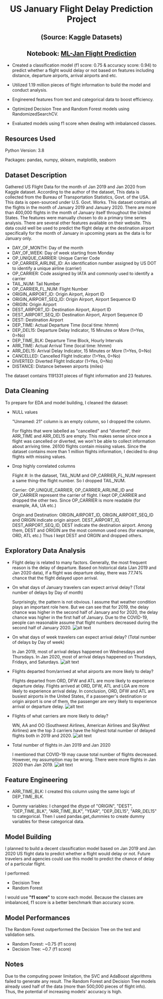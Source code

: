 # <center>US January Flight Delay Prediction Project</center>

## <center>(Source: Kaggle Datasets)</center>
## <center>Notebook: [ML-Jan Flight Prediction](https://github.com/haorzeng1997/Jan-Flight-Delay-Prediction/blob/master/Flight-Delay-Prediction-Notebook.ipynb)</center>

- Created a classification model (f1 score: 0.75 & accuracy score: 0.94) to predict whether a flight would delay or not based on features including distance, departure airports, arrival airports and etc.

- Utilized 1.19 million pieces of flight information to build the model and conduct analysis.

- Engineered features from text and categorical data to boost efficiency.

- Optimized Decision Tree and Random Forest models using RandomizedSearchCV.

- Evaluated models using f1 score when dealing with imbalanced classes.

## Resources Used

Python Version: 3.8

Packages: pandas, numpy, sklearn, matplotlib, seaborn

## Dataset Description
Gathered US Flight Data for the month of Jan 2019 and Jan 2020 from Kaggle dataset. 
According to the author of the dataset, This data is collected from the Bureau of Transportation Statistics, Govt. of the USA. This data is open-sourced under U.S. Govt. Works. This dataset contains all the flights in the month of January 2019 and January 2020. There are more than 400,000 flights in the month of January itself throughout the United States. The features were manually chosen to do a primary time series analysis. There are several other features available on their website. This data could well be used to predict the flight delay at the destination airport specifically for the month of January in upcoming years as the data is for January only.

- DAY_OF_MONTH: Day of the month
- DAY_OF_WEEK: Day of week starting from Monday
- OP_UNIQUE_CARRIER: Unique Carrier Code
- OP_CARRIER_AIRLINE_ID: An identification number assigned by US DOT to identify a unique airline (carrier)
- OP_CARRIER: Code assigned by IATA and commonly used to identify a carrier
- TAIL_NUM: Tail Number
- OP_CARRIER_FL_NUM: Flight Number
- ORIGIN_AIRPORT_ID: Origin Airport, Airport ID
- ORIGIN_AIRPORT_SEQ_ID: Origin Airport, Airport Sequence ID
- ORIGIN: Origin Airport
- DEST_AIRPORT_ID: Destination Airport, Airport ID
- DEST_AIRPORT_SEQ_ID: Destination Airport, Airport Sequence ID
- DEST: Destination Airport
- DEP_TIME: Actual Departure Time (local time: hhmm)
- DEP_DEL15: Departure Delay Indicator, 15 Minutes or More (1=Yes, 0=No)
- DEP_TIME_BLK: Departure Time Block, Hourly Intervals
- ARR_TIME: Actual Arrival Time (local time: hhmm)
- ARR_DEL15: Arrival Delay Indicator, 15 Minutes or More (1=Yes, 0=No)
- CANCELLED: Cancelled Flight Indicator (1=Yes, 0=No)
- DIVERTED: Diverted Flight Indicator (1=Yes, 0=No)
- DISTANCE: Distance between airports (miles)

The dataset contains 1191331 pieces of flight information and 23 features.

## Data Cleaning
To prepare for EDA and model building, I cleaned the dataset:

- NULL values

	"Unnamed: 21" column is an empty column, so I dropped the column.
	
	For flights that were labelled as "cancelled" and "diverted", their ARR_TIME and ARR_DEL15 are empty. This makes sense since once a flight was cancelled or diverted, we won't be able to collect information about arriving time. 26100 flights contain missing values. Since the dataset contains more than 1 million flights information, I decided to drop flights with missing values.
	
- Drop highly correlated columns

	Flight #: In the dataset, TAIL_NUM and OP_CARRIER_FL_NUM represent a same thing-the flight number. So I dropped TAIL_NUM.
	
	Carrier: OP_UNIQUE_CARRIER, OP_CARRIER_AIRLINE_ID and OP_CARRIER represent the carrier of flight. I kept OP_CARRIER and dropped the other two. Since OP_CARRIER is more readable (for example, AA, UA etc.) 

	Origin and Destination: ORIGIN_AIRPORT_ID, ORIGIN_AIRPORT_SEQ_ID and ORIGIN indicate origin airport. DEST_AIRPORT_ID, DEST_AIRPORT_SEQ_ID, DEST indicate the destination airport. Among them, DEST and ORIGIN are the most common used ones (for example, ORD, ATL etc.) Thus I kept DEST and ORGIN and dropped others.

## Exploratory Data Analysis

- Flight delay is related to many factors. Generally, the most frequent reason is the delay of departure. Based on historical data (Jan 2019 and Jan 2020 data), if a flight was departure delay, there was 77.74% chance that the flight delayed upon arrival. 

- On what days of January travelers can expect arrival delay? (Total number of delays by Day of month)

	Surprisingly, the pattern is not obvious. I assume that weather condition plays an important role here. But we can see that for 2019, the delay chance was higher in the second half of January and for 2020, the delay chance was higher in the first half of January. Due to the COVID-19, people can reasonable assume that flight numbers decreased during the second half of January 2020.
![alt text][logo1]

[logo1]: https://github.com/haorzeng1997/Jan-Flight-Delay-Prediction/blob/master/graph/dom.png "dom"

- On what days of week travelers can expect arrival delay? (Total number of delays by Day of week)

	In Jan 2019, most of arrival delays happened on Wednesdays and Thursdays. In Jan 2020, most of arrival delays happened on Thursdays, Fridays, and Saturdays.
![alt text][logo2]

[logo2]: https://github.com/haorzeng1997/Jan-Flight-Delay-Prediction/blob/master/graph/dow.png "dow"

- Flights departed from/arrived at what airports are more likely to delay?
	
	Flights departed from ORD, DFW and ATL are more likely to experience departure delay.
	Flights arrived at ORD, DFW, ATL and LGA are more likely to experience arrival delay.
	In conclusion, ORD, DFW and ATL are busiest airports in the United States, if a passenger's destination or origin airport is one of them, the passenger are very likely to experience arrival or departure delay.
![alt text][logo3]

[logo3]: https://github.com/haorzeng1997/Jan-Flight-Delay-Prediction/blob/master/graph/top10airport.png "top10airport"

- Flights of what carriers are more likely to delay?

	WN, AA and OO (Southwest Airlines, American Airlines and SkyWest Airlines) are the top 3 carriers have the highest total number of delayed flights both in 2019 and 2020.
![alt text][logo4]

[logo4]: https://github.com/haorzeng1997/Jan-Flight-Delay-Prediction/blob/master/graph/top10carrier.png "top10carrier"

- Total number of flights in Jan 2019 and Jan 2020

	I mentioned that COVID-19 may cause total number of flights decreased. However, my assumption may be  wrong. There were more flights in Jan 2020 than Jan 2019.
![alt text][logo5]

[logo5]: https://github.com/haorzeng1997/Jan-Flight-Delay-Prediction/blob/master/graph/totalnumberflight.png "flightversus"

## Feature Engineering

- ARR_TIME_BLK: I created this column using the same logic of DEP_TIME_BLK. 

- Dummy variables: I changed the dtype of "ORIGIN", "DEST", "DEP_TIME_BLK", "ARR_TIME_BLK", "YEAR", "DEP_DEL15", "ARR_DEL15" to categorical. Then I used pandas.get_dummies to create dummy variables for these categorical data.

## Model Building
I planned to build a decent classification model based on Jan 2019 and Jan 2020 US flight data to predict whether a flight would delay or not. Future travelers and agencies could use this model to predict the chance of delay of a particular flight. 

I performed:

-   Decision Tree
-   Random Forest
  
I would use  **"f1 score"**  to score each model. Because the classes are imbalanced, f1 score is a better benchmark than accuracy score.

## Model Performances

The Random Forest outperformed the Decision Tree on the test and validation sets.

- Random Forest: ~0.75 (f1 score)
- Decision Tree: ~0.7 (f1 score)

## Notes

Due to the computing power limitation, the SVC and AdaBoost algorithms failed to generate any result. The Random Forest and Decision Tree models already used half of the data (more than 500,000 pieces of flight info). Thus, the potential of increasing models' accuracy is high.